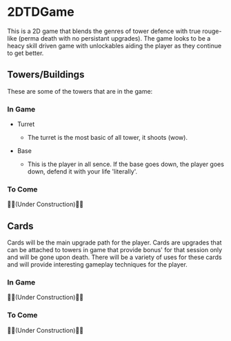 # 2DTDGame

This is a 2D game that blends the genres of tower defence with true rouge-like (perma death with no persistant upgrades). The game looks to be a heacy skill driven game with unlockables aiding the player as they continue to get better.

## Towers/Buildings
These are some of the towers that are in the game:
### In Game
 - Turret
 
   - The turret is the most basic of all tower, it shoots (wow).
 - Base
 
   - This is the player in all sence. If the base goes down, the player goes down, defend it with your life 'literally'.
  
### To Come

   :construction_worker::stop_sign:(Under Construction):stop_sign::construction_worker:

## Cards
Cards will be the main upgrade path for the player. Cards are upgrades that can be attached to towers in game that provide bonus' for that session only and will be gone upon death. There will be a variety of uses for these cards and will provide interesting gameplay techniques for the player.

### In Game

 :construction_worker::stop_sign:(Under Construction):stop_sign::construction_worker:


### To Come

   :construction_worker::stop_sign:(Under Construction):stop_sign::construction_worker:
